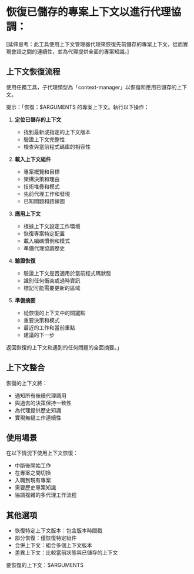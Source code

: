 # 恢復已儲存的專案上下文以進行代理協調：

[延伸思考：此工具使用上下文管理器代理來恢復先前儲存的專案上下文，從而實現會話之間的連續性，並為代理提供全面的專案知識。]

## 上下文恢復流程

使用任務工具，子代理類型為「context-manager」以恢復和應用已儲存的上下文。

提示：「恢復：$ARGUMENTS 的專案上下文。執行以下操作：

1. **定位已儲存的上下文**
   - 找到最新或指定的上下文版本
   - 驗證上下文完整性
   - 檢查與當前程式碼庫的相容性

2. **載入上下文組件**
   - 專案概覽和目標
   - 架構決策和理由
   - 技術堆疊和模式
   - 先前代理工作和發現
   - 已知問題和路線圖

3. **應用上下文**
   - 根據上下文設定工作環境
   - 恢復專案特定配置
   - 載入編碼慣例和模式
   - 準備代理協調歷史

4. **驗證恢復**
   - 驗證上下文是否適用於當前程式碼狀態
   - 識別任何衝突或過時資訊
   - 標記可能需要更新的區域

5. **準備摘要**
   - 從恢復的上下文中的關鍵點
   - 重要決策和模式
   - 最近的工作和當前重點
   - 建議的下一步

返回恢復的上下文和遇到的任何問題的全面摘要。」

## 上下文整合

恢復的上下文將：
- 通知所有後續代理調用
- 與過去的決策保持一致性
- 為代理提供歷史知識
- 實現無縫工作連續性

## 使用場景

在以下情況下使用上下文恢復：
- 中斷後開始工作
- 在專案之間切換
- 入職到現有專案
- 需要歷史專案知識
- 協調複雜的多代理工作流程

## 其他選項

- 恢復特定上下文版本：包含版本時間戳
- 部分恢復：僅恢復特定組件
- 合併上下文：組合多個上下文版本
- 差異上下文：比較當前狀態與已儲存的上下文

要恢復的上下文：$ARGUMENTS
